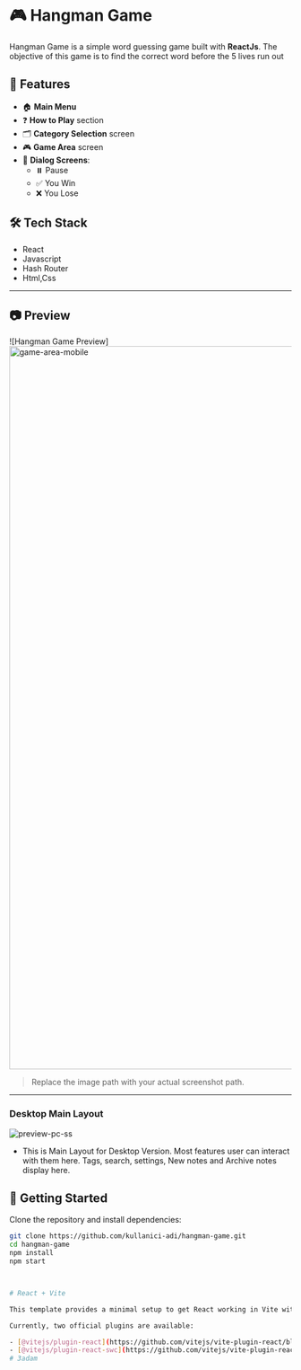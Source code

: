 # 🎮 Hangman Game

Hangman Game is a simple word guessing game built with **ReactJs**. The objective of this game is to find the correct word before the 5 lives run out

## 📌 Features

- 🏠 **Main Menu**  
- ❓ **How to Play** section  
- 🗂️ **Category Selection** screen
- 🎮 **Game Area** screen
- 🎲 **Dialog Screens**:
  - ⏸️ Pause
  - ✅ You Win
  - ❌ You Lose

## 🛠️ Tech Stack

- React
- Javascript
- Hash Router
- Html,Css

---

## 📷 Preview

![Hangman Game Preview]<img width="750" height="1288" alt="game-area-mobile" src="https://github.com/user-attachments/assets/98968eca-ee88-4b58-80ce-0308202aa322" />


> Replace the image path with your actual screenshot path.

---

### Desktop Main Layout
![preview-pc-ss](https://github.com/user-attachments/assets/49fb506c-3d2d-4644-a552-bd7e393382bd)

- This is Main Layout for Desktop Version. Most features user can interact with them here. Tags, search, settings, New notes and Archive notes display here.




## 🚀 Getting Started

Clone the repository and install dependencies:

```bash
git clone https://github.com/kullanici-adi/hangman-game.git
cd hangman-game
npm install
npm start



# React + Vite

This template provides a minimal setup to get React working in Vite with HMR and some ESLint rules.

Currently, two official plugins are available:

- [@vitejs/plugin-react](https://github.com/vitejs/vite-plugin-react/blob/main/packages/plugin-react/README.md) uses [Babel](https://babeljs.io/) for Fast Refresh
- [@vitejs/plugin-react-swc](https://github.com/vitejs/vite-plugin-react-swc) uses [SWC](https://swc.rs/) for Fast Refresh
#   3 a d a m 
 
 
